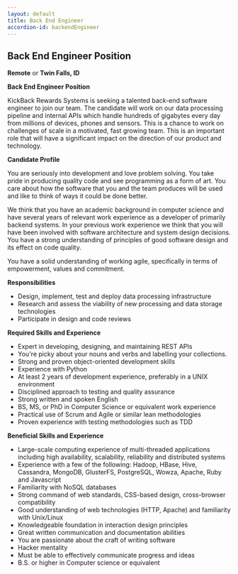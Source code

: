 ```yaml
---
layout: default
title: Back End Engineer
accordion-id: backendEngineer
---
```


## Back End Engineer Position
**Remote** or **Twin Falls, ID**

**Back End Engineer Position**

KickBack Rewards Systems is seeking a talented back-end software engineer to join our team.
The candidate will work on our data processing pipeline and internal APIs which handle hundreds of gigabytes every day
from millions of devices, phones and sensors. This is a chance to work on challenges of scale in a motivated, fast growing team.
This is an important role that will have a significant impact on the direction of our product and technology.

**Candidate Profile**

You are seriously into development and love problem solving. You take pride in producing quality code and see programming as a form of art. You care about how the software that you and the team produces will be used and like to think of ways it could be done better.

We think that you have an academic background in computer science and have several years of relevant work experience as a developer of primarily backend systems. In your previous work experience we think that you will have been involved with software architecture and system design decisions. You have a strong understanding of principles of good software design and its effect on code quality. 

You have a solid understanding of working agile, specifically in terms of empowerment, values and commitment.

**Responsibilities**

* Design, implement, test and deploy data processing infrastructure
* Research and assess the viability of new processing and data storage technologies
* Participate in design and code reviews

**Required Skills and Experience**

* Expert in developing, designing, and maintaining REST APIs
 * You're picky about your nouns and verbs and labelling your collections.
* Strong and proven object-oriented development skills
* Experience with Python
* At least 2 years of development experience, preferably in a UNIX environment
* Disciplined approach to testing and quality assurance
* Strong written and spoken English
* BS, MS, or PhD in Computer Science or equivalent work experience
* Practical use of Scrum and Agile or similar lean methodologies
* Proven experience with testing methodologies such as TDD

**Beneficial Skills and Experience**

* Large-scale computing experience of multi-threaded applications including high availability, scalability, reliability and distributed systems
* Experience with a few of the following: Hadoop, HBase, Hive, Cassandra, MongoDB, GlusterFS, PostgreSQL, Wowza, Apache, Ruby and Javascript
* Familiarity with NoSQL databases
* Strong command of web standards, CSS-based design, cross-browser compatibility
* Good understanding of web technologies (HTTP, Apache) and familiarity with Unix/Linux
* Knowledgeable foundation in interaction design principles
* Great written communication and documentation abilities
* You are passionate about the craft of writing software
* Hacker mentality
* Must be able to effectively communicate progress and ideas
* B.S. or higher in Computer science or equivalent

